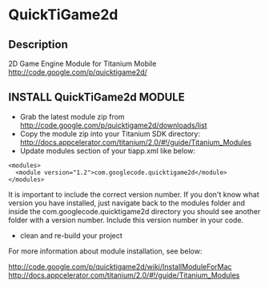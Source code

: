# QuickTiGame2d

## Description

2D Game Engine Module for Titanium Mobile http://code.google.com/p/quicktigame2d/

## INSTALL QuickTiGame2d MODULE

* Grab the latest module zip from http://code.google.com/p/quicktigame2d/downloads/list
* Copy the module zip into your Titanium SDK directory: http://docs.appcelerator.com/titanium/2.0/#!/guide/Titanium_Modules
* Update modules section of your tiapp.xml like below:

```
<modules>
  <module version="1.2">com.googlecode.quicktigame2d</module>
</modules>
```

It is important to include the correct version number. If you don't know what version you have installed, just navigate back to the modules folder and inside the com.googlecode.quicktigame2d directory you should see another folder with a version number. Include this version number in your code.

* clean and re-build your project

For more information about module installation, see below:

http://code.google.com/p/quicktigame2d/wiki/InstallModuleForMac
http://docs.appcelerator.com/titanium/2.0/#!/guide/Titanium_Modules
